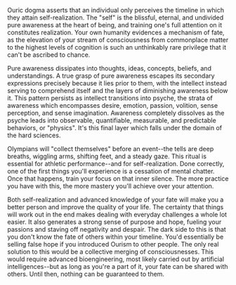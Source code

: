 Ouric dogma asserts that an individual only perceives the timeline in which they attain self-realization. The "self" is the blissful, eternal, and undivided pure awareness at the heart of being, and training one's full attention on it constitutes realization. Your own humanity evidences a mechanism of fate, as the elevation of your stream of consciousness from commonplace matter to the highest levels of cognition is such an unthinkably rare privilege that it can't be ascribed to chance.

Pure awareness dissipates into thoughts, ideas, concepts, beliefs, and understandings. A true grasp of pure awareness escapes its secondary expressions precisely because it lies prior to them, with the intellect instead serving to comprehend itself and the layers of diminishing awareness below it. This pattern persists as intellect transitions into psyche, the strata of awareness which encompasses desire, emotion, passion, volition, sense perception, and sense imagination. Awareness completely dissolves as the psyche leads into observable, quantifiable, measurable, and predictable behaviors, or "physics". It's this final layer which falls under the domain of the hard sciences.

Olympians will "collect themselves" before an event--the tells are deep breaths, wiggling arms, shifting feet, and a steady gaze. This ritual is essential for athletic performance--and for self-realization. Done correctly, one of the first things you'll experience is a cessation of mental chatter. Once that happens, train your focus on that inner silence. The more practice you have with this, the more mastery you'll achieve over your attention.

Both self-realization and advanced knowledge of your fate will make you a better person and improve the quality of your life. The certainty that things will work out in the end makes dealing with everyday challenges a whole lot easier. It also generates a strong sense of purpose and hope, fueling your passions and staving off negativity and despair. The dark side to this is that you don't know the fate of others within your timeline. You'd essentially be selling false hope if you introduced Ourism to other people. The only real solution to this would be a collective merging of consciousnesses. This would require advanced bioengineering, most likely carried out by artificial intelligences--but as long as you're a part of it, your fate can be shared with others. Until then, nothing can be guaranteed to them.
